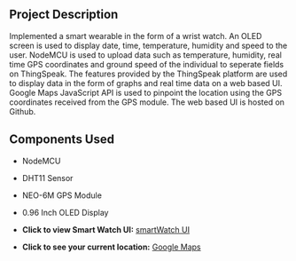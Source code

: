 ## Project Description

Implemented a smart wearable in the form of a wrist watch. An OLED screen is used to display date, time, temperature, humidity and speed to the user. NodeMCU is used to upload data such as temperature, humidity, real time GPS coordinates and ground speed of the individual to seperate fields on ThingSpeak. The features provided by the ThingSpeak platform are used to display data in the form of graphs and real time data on a web based UI. Google Maps JavaScript API is used to pinpoint the location using the GPS coordinates received from the GPS module. The web based UI is hosted on Github.

## Components Used

* NodeMCU
* DHT11 Sensor
* NEO-6M GPS Module
* 0.96 Inch OLED Display


* **Click to view Smart Watch UI:**
[smartWatch UI](https://kaustubhshan27.github.io/SmartWatch/UI)
* **Click to see your current location:**
[Google Maps](https://kaustubhshan27.github.io/SmartWatch/maps)
